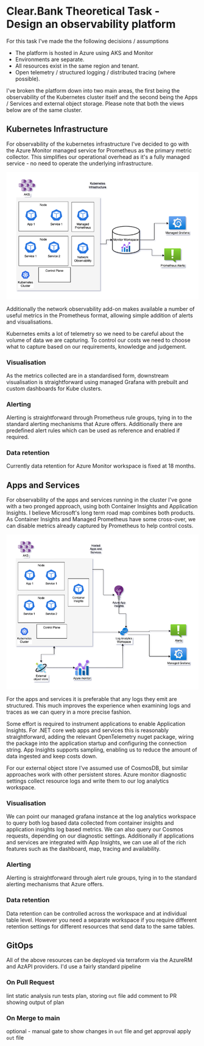 # Clear.Bank Theoretical Task - Design an observability platform

For this task I've made the the following decisions / assumptions
* The platform is hosted in Azure using AKS and Monitor
* Environments are separate.
* All resources exist in the same region and tenant.
* Open telemetry / structured logging / distributed tracing (where possible).

I've broken the platform down into two main areas, the first being the observability of the Kubernetes cluster itself and the second being the Apps / Services and external object storage. Please note that both the views below are of the same cluster.

## Kubernetes Infrastructure
For observability of the kubernetes infrastructure I've decided to go with the Azure Monitor managed service for Prometheus as the primary metric collector. This simplifies our operational overhead as it's a fully managed service - no need to operate the underlying infrastructure. 

![Cluster observability](cluster.png)

Additionally the network observability add-on makes available a number of useful metrics in the Prometheus format, allowing simple addition of alerts and visualisations.

Kubernetes emits a lot of telemetry so we need to be careful about the volume of data we are capturing. To control our costs we need to choose what to capture based on our requirements, knowledge and judgement.

### Visualisation
As the metrics collected are in a standardised form, downstream visualisation is straightforward using managed Grafana with prebuilt and custom dashboards for Kube clusters. 

### Alerting
Alerting is straightforward through Prometheus rule groups, tying in to the standard alerting mechanisms that Azure offers. Additionally there are predefined alert rules which can be used as reference and enabled if required.

### Data retention
Currently data retention for Azure Monitor workspace is fixed at 18 months.

## Apps and Services
For observability of the apps and services running in the cluster I've gone with a two pronged approach, using both Container Insights and Application Insights. I believe Microsoft's long term road map combines both products. As Container Insights and Managed Prometheus have some cross-over, we can disable metrics already captured by Prometheus to help control costs.

![Apps and Services observability](apps-services.png)

For the apps and services it is preferable that any logs they emit are structured. This much improves the experience when examining logs and traces as we can query in a more precise fashion. 

Some effort is required to instrument applications to enable Application Insights. For .NET core web apps and services this is reasonably straightforward, adding the relevant OpenTelemetry nuget package, wiring the package into the application startup and configuring the connection string. App Insights supports sampling, enabling us to reduce the amount of data ingested and keep costs down.

For our external object store I've assumed use of CosmosDB, but similar approaches work with other persistent stores. Azure monitor diagnostic settings collect resource logs and write them to our log analytics workspace.

### Visualisation
We can point our managed grafana instance at the log analytics workspace to query both log based data collected from container insights and application insights log based metrics. We can also query our Cosmos requests, depending on our diagnostic settings.
Additionally if applications and services are integrated with App Insights, we can use all of the rich features such as the dashboard, map, tracing and availability.

### Alerting
Alerting is straightforward through alert rule groups, tying in to the standard alerting mechanisms that Azure offers. 

### Data retention 

Data retention can be controlled across the workspace and at individual table level. However you need a separate workspace if you require different retention settings for different resources that send data to the same tables.

## GitOps
All of the above resources can be deployed via terraform via the AzureRM and AzAPI providers. 
I'd use a fairly standard pipeline

### On Pull Request
lint
static analysis
run tests
plan, storing `out` file
add comment to PR showing output of plan

### On Merge to main
optional - manual gate to show changes in `out` file and get approval
apply `out` file
